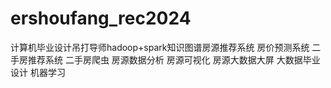 # ershoufang_rec2024
计算机毕业设计吊打导师hadoop+spark知识图谱房源推荐系统 房价预测系统 二手房推荐系统 二手房爬虫 房源数据分析 房源可视化 房源大数据大屏 大数据毕业设计 机器学习
